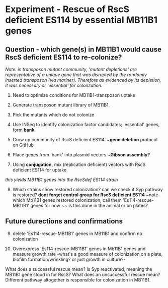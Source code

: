 # Experiment - Rescue of RscS deficient ES114 by essential MB11B1 genes
## Question - which gene(s) in MB11B1 would cause RscS deficient ES114 to re-colonize?
*Note: in transposon mutant community, 'mutant depletions' are representative of a unique gene that was disrupted by the randomly inserted transposon (via mariner). Therefore as evidenced by its depletion, it was necessary or 'essential' for colonzation.*

1. Need to optimize conditions for MB11B1-transposon uptake

2. Generate transposon mutant library of MB11B1.

3. Pick the mutants which do not colonize 

4. Use INSeq to identify colonization factor candidates; 'essential' genes, form **bank**

5. Grow up community of RscS deficient ES114.
    ~**gene deletion** protocol on GitHub

6. Place genes from 'bank' into plasmid vectors
  ~**Gibson assembly?**

7. Using **conjugation,** mix (replication deficient) vectors with RscS deficient ES114 for uptake

*this yields MB11B1 genes into the RscSdef ES114 strain*

8. Which strains show restored colonization? can we check if Syp pathway is restored?
**dont forget control group for RscS deficient ES114**
~note which Mb11B1 genes restored colonization, call them 'Es114-rescue-MB11B1' genes for now
~~ is this done in the animal or on plates?

## Future durections and confirmations
9. delete 'Es114-rescue-MB11B1' genes in MB11B1 and confirm no colonization

10. Overexpress 'Es114-rescue-MB11B1' genes in Mb11B1 genes and measure growth rate
-what's a good measure of colonization on a plate, biofilm formation/wrinkling? or just growth in culture?- 

What does a successful rescue mean? 
    Is Syp reactivated, meaning the MB11B1 gene stood in for RscS? 
What does an unsuccessful rescue mean?
    Different pathway altogether is responsible for colonization in MB11B1. 
